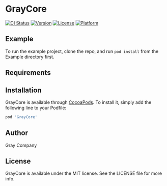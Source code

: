 # GrayCore

[![CI Status](https://img.shields.io/travis/admin-graycompany/GrayCore.svg?style=flat)](https://travis-ci.org/admin-graycompany/GrayCore)
[![Version](https://img.shields.io/cocoapods/v/GrayCore.svg?style=flat)](https://cocoapods.org/pods/GrayCore)
[![License](https://img.shields.io/cocoapods/l/GrayCore.svg?style=flat)](https://cocoapods.org/pods/GrayCore)
[![Platform](https://img.shields.io/cocoapods/p/GrayCore.svg?style=flat)](https://cocoapods.org/pods/GrayCore)

## Example

To run the example project, clone the repo, and run `pod install` from the Example directory first.

## Requirements

## Installation

GrayCore is available through [CocoaPods](https://cocoapods.org). To install
it, simply add the following line to your Podfile:

```ruby
pod 'GrayCore'
```

## Author

Gray Company

## License

GrayCore is available under the MIT license. See the LICENSE file for more info.
